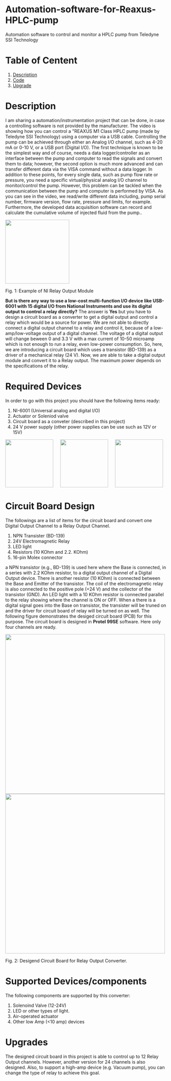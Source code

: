 # Automation-software-for-Reaxus-HPLC-pump
Automation software to control and monitor a HPLC pump from Teledyne SSI Technology
# Table of Centent
1. [Description](#1)
2. [Code](#2)
3. [Upgrade](#3) 

<a name="1"></a>
# Description
I am sharing a automation/instrumentation project that can be done, in case a controlling software is not provided by the manufacturer. The video is showing how you can control a "REAXUS M1 Class HPLC pump (made by Teledyne SSI Technology) using a computer via a USB cable. Controlling the pump can be achieved through either an Analog I/O channel, such as 4-20 mA or 0-10 V, or a USB port (Digital I/O). The first technique is known to be the simplest way and of course, needs a data logger/controller as an interface between the pump and computer to read the signals and convert them to data; however, the second option is much more advanced and can transfer different data via the VISA command without a data logger. In addition to these points, for every single data, such as pump flow rate or pressure, you need a specific virtual/physical analog I/O channel to monitor/control the pump. However, this problem can be tackled when the communication between the pump and computer is performed by VISA.
As you can see in the video, we read/write different data including, pump serial number, firmware version, flow rate, pressure and limits, for example. Furthermore, the developed data acquisition software can record and calculate the cumulative volume of injected fluid from the pump.. 

<img src="https://user-images.githubusercontent.com/108043716/177025967-07355563-a29a-46fb-8db6-046afeeff769.png" width="200" />

Fig. 1: Example of NI Relay Output Module 

**But is there any way to use a low-cost multi-function I/O device like USB-6001 with 15 digital I/O from National Instruments and use its digital output to control a relay directly?** The answer is **Yes** but you have to design a circuit board as a converter to get a digital output and control a relay which would be a source for power. We are not able to directly connect a digital output channel to a relay and control it, because of a low-amp/low-voltage output of a digital channel. The voltage of a digital output will change beween 0 and 3.3 V with a max current of 10-50 microamp which is not enough to run a relay, even low-power consumption. So, here, we are introducing a circuit board which uses a transistor (BD-139) as a driver of a mechanical relay (24 V). Now, we are able to take a digital output module and convert it to a Relay output. The maximum power depends on the specifications of the relay.

<a name="2"></a>
# Required Devices
In order to go with this project you should have the following items ready:
1. NI-6001 (Universal analog and digital I/O)
2. Actuator or Soleniod valve 
3. Circuit board as a conveter (described in this project)
4. 24 V power supply (other power supplies can be use such as 12V or 15V) 

<img src="https://user-images.githubusercontent.com/108043716/177025510-1c7571d7-4a0f-4f32-be89-a403b97a0c09.png" width="150" /> &emsp; <img src="https://user-images.githubusercontent.com/108043716/177026352-008c9eaf-ba27-4b26-84dc-d2752f9aa47c.png" width="150" /> &emsp; <img src="https://user-images.githubusercontent.com/108043716/177026484-89a79800-a4ca-45f3-b7e1-4f9955307be2.png" width="150" /> 
<a name="3"></a>
# Circuit Board Design
The followings are a list of items for the circuit board and convert one Digital Output Channel to a Relay Output Channel.
1. NPN Transister (BD-139)
2. 24V Electromagnetic Relay
3. LED light
4. Resistors (10 KOhm and 2.2. KOhm)
5. 16-pin Molex connector

a NPN transistor (e.g., BD-139) is used here where the Base is connected, in a series with 2.2 KOhm resistor, to a digital output channel of a Digital Output device. There is another resistor (10 KOhm) is connected between the Base and Emitter of the transistor. The coil of the electromagnetic relay is also connected to the positive pole (+24 V) and the collector of the transistor (GND). An LED light with a 10 KOhm resistor is connected parallel to the relay showing where the channel is ON or OFF. When a there is a digital signal goes into the Base on transistor, the transister will be truned on and the driver for circuit board of relay will be turned on as well.
The following figure demonstrates the desiged circuit board (PCB) for this purpose. The circuit board is designed in **Protel 99SE** software. Here only four channels are ready. 

<img src="https://user-images.githubusercontent.com/108043716/177025641-1acea2bc-d654-43c1-9f3b-6ef199509e5e.jpg" width="500" />
<img src="https://user-images.githubusercontent.com/108043716/177025663-3593d234-a6d0-4920-8bd1-6165b8377529.jpg" width="500" />

Fig. 2: Desigend Circuit Board for Relay Output Converter. 

<a name="3"></a>
# Supported Devices/components
The following components are supported by this converter:
1. Solenoind Valve (12-24V)
2. LED or other types of light.
3. Air-operated actuator
4. Other low Amp (<10 amp) devices
<a name="4"></a>
# Upgrades
The designed circuit board in this project is able to control up to 12 Relay Output channels. However, another version for 24 channels is also designed. Also, to support a high-amp device (e.g. Vacuum pump), you can change the type of relay to achieve this goal.
